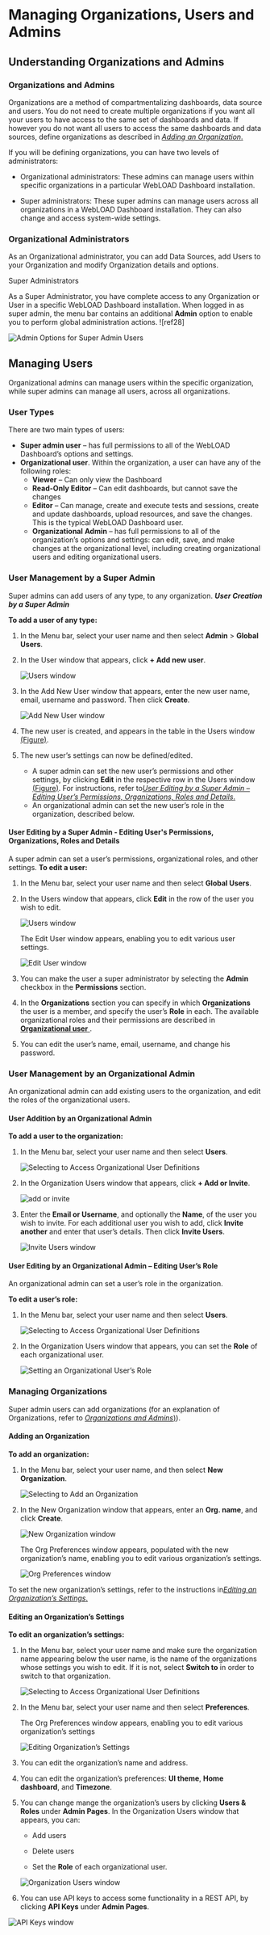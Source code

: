 # Managing Organizations, Users and Admins

## Understanding Organizations and Admins

### Organizations and Admins

Organizations are a method of compartmentalizing dashboards, data source and users. You do not need to create multiple organizations if you want all your users to have access to the same set of dashboards and data. If however you do not want all users to access the same dashboards and data sources, define organizations as described in [*Adding an Organization*.](#adding-an-organization)  

If you will be defining organizations, you can have two levels of administrators: 

 - Organizational administrators: These admins can manage users within specific organizations in a particular WebLOAD Dashboard installation. 

 - Super administrators: These super admins can manage users across all organizations in a WebLOAD Dashboard installation. They can also change and access system-wide settings. 

### Organizational Administrators

As an Organizational administrator, you can add Data Sources, add Users to your Organization and modify Organization details and options. 

Super Administrators

As a Super Administrator, you have complete access to any Organization or User in a specific WebLOAD Dashboard installation. When logged in as super admin, the menu bar contains an additional **Admin** option to enable you to perform global administration actions. ![ref28]

![Admin Options for Super Admin Users](../images/admin_options_super_admin.png)



## Managing Users 

Organizational admins can manage users within the specific organization, while super admins can manage all users, across all organizations. 

### User Types

There are two main types of users: 

- **Super admin user** – has full permissions to all of the WebLOAD Dashboard’s options and settings. 
- **Organizational user**. Within the organization, a user can have any of the following roles: 
     - **Viewer** – Can only view the Dashboard 
     - **Read-Only Editor** – Can edit dashboards, but cannot save the changes 
     - **Editor** – Can manage, create and execute tests and sessions, create and update dashboards, upload resources, and save the changes. This is the typical WebLOAD Dashboard user. 
     - **Organizational** **Admin** – has full permissions to all of the organization’s options and settings: can edit, save, and make changes at the organizational level, including creating organizational users and editing organizational users. 

### User Management by a Super Admin

Super admins can add users of any type, to any organization. ***User Creation by a Super Admin*** 

**To add a user of any type:** 

1. In the Menu bar, select your user name and then select **Admin** > **Global Users**.  

1. In the User window that appears, click **+ Add new user**. 

     ![Users window](../images/users_window.png)

1. In the Add New User window that appears, enter the new user  name, email, username and password. Then click **Create**. 

     ![Add New User window](../images/add_new_user.png)

1. The new user is created, and appears in the table in the Users window [(Figure)](#uperadmin_user_list). 

1. The new user’s settings can now be defined/edited. 

     - A super admin can set the new user’s permissions and other settings, by clicking **Edit** in the respective row in the Users window [(Figure)](#uperadmin_user_list). For instructions, refer to[*User Editing by a Super Admin – Editing User’s Permissions, Organizations, Roles and Details*.](#user-editing-by-a-super-admin-editing-users-permissions-organizations-roles-and-details) 
     - An organizational admin can set the new user’s role in the organization, described below.


#### User Editing by a Super Admin - Editing User's Permissions, Organizations, Roles and Details

A super admin can set a user’s permissions, organizational roles, and other settings. **To edit a user:** 

1. In the Menu bar, select your user name and then select **Global Users**.  

1. In the Users window that appears, click **Edit** in the row of the user you wish to edit. 

    <a name = "uperadmin_user_list"></a>
    ![Users window](../images/superadmin_user_list.png)

    The Edit User window appears, enabling you to edit various user settings. 

    ![Edit User window](../images/superadmin_edit_user.png)

1. You can make the user a super administrator by selecting the **Admin** checkbox in the **Permissions** section. 

1. In the **Organizations** section you can specify in which **Organizations** the user is a member, and specify the user’s **Role** in each. The available organizational roles and their permissions are described in [**Organizational user** ](#user-editing-by-a-super-admin-editing-users-permissions-organizations-roles-and-details). 

1. You can edit the user’s name, email, username, and change his password.  

### User Management by an Organizational Admin

An organizational admin can add existing users to the organization, and edit the roles of the organizational users. 

#### User Addition by an Organizational Admin  

**To add a user to the organization:** 

1. In the Menu bar, select your user name and then select **Users**.  

    ![Selecting to Access Organizational User Definitions](../images/org_user_def.png)

1. In the Organization Users window that appears, click **+ Add or Invite**. 

    ![add or invite](../images/org_add_invite.png)

1. Enter the **Email or Username**, and optionally the **Name**, of the user you wish to invite. For each additional user you wish to add, click **Invite another** and enter that user’s details. Then click **Invite Users**. 

   ![Invite Users window](../images/org_invite_users.png)

#### User Editing by an Organizational Admin – Editing User’s Role

An organizational admin can set a user’s role in the organization. 

**To edit a user’s role:** 

1. In the Menu bar, select your user name and then select **Users**.  

    ![Selecting to Access Organizational User Definitions](../images/org_user_def.png)

1. In the Organization Users window that appears, you can set the **Role** of each organizational user. 

    ![Setting an Organizational User’s Role](../images/setting_org_user_role.png)

### Managing Organizations

Super admin users can add organizations (for an explanation of Organizations, refer to [*Organizations and Admins*)](#organizations-and-admins)).  

#### Adding an Organization

**To add an organization:** 

1. In the Menu bar, select your user name, and then select **New Organization**.  
 
    ![Selecting to Add an Organization](../images/org_user_def.png)

1. In the New Organization window that appears, enter an **Org. name**, and click **Create**.

    ![New Organization window](../images/new_org.png)

    The Org Preferences window appears, populated with the new organization’s name, enabling you to edit various organization’s settings.

    ![Org Preferences window ](../images/org_prefer.png)

To set the new organization’s settings, refer to the instructions in[*Editing an Organization’s Settings*.](#editing-an-organizations-settings) 

#### Editing an Organization’s Settings

**To edit an organization’s settings:** 

1. In the Menu bar, select your user name and make sure the organization name appearing below the user name, is the name of the organizations whose settings you wish to edit. If it is not, select **Switch to** in order to switch to that organization. 

    ![Selecting to Access Organizational User Definitions](../images/org_user_def.png)

   

1. In the Menu bar, select your user name and then select **Preferences**.  

    The Org Preferences window appears, enabling you to edit various organization’s settings 

    ![Editing Organization’s Settings](../images/setting_org_user_role.png)

1. You can edit the organization’s name and address. 

1. You can edit the organization’s preferences: **UI theme**, **Home dashboard**, and **Timezone**.  

5. You can change mange the organization’s users by clicking **Users & Roles** under **Admin Pages**. In the Organization Users window that appears, you can: 

    - Add users 

    - Delete users 

    - Set the **Role** of each organizational user.         

     ![Organization Users window](../images/org_users_window.png)

6. You can use API keys to access some functionality in a REST API, by clicking **API Keys** under **Admin Pages**. 

![API Keys window](../images/api_keys.png)



